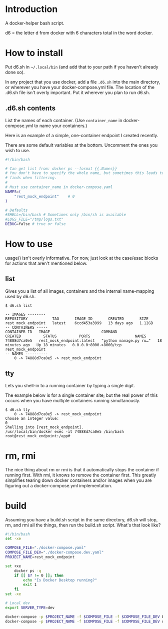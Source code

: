 # Introduction

A docker-helper bash script.

d6 = the letter d from docker with 6 characters total in the word docker.

# How to install

Put d6.sh in `~/.local/bin` (and add that to your path if you haven't already done so).

In any project that you use docker, add a file `.d6.sh` into the main directory, or wherever you have your docker-compose.yml file. The location of the .d6.sh file isn't overly important. Put it wherever you plan to run d6.sh. 

## .d6.sh contents

List the names of each container. (Use `container_name` in docker-compose.yml to name your containers.)

Here is an example of a simple, one-container endpoint I created recently.

There are some default variables at the bottom. Uncomment the ones you wish to use.

```bash
#!/bin/bash

# Can get list from: docker ps --format {{.Names}}
# You don't have to specify the whole name, but sometimes this leads to duplicate
# finds when filtering.
#
# Must use container_name in docker-compose.yaml
NAMES=(
	"rest_mock_endpoint" 	# 0
)

# Defaults
#SHELL=/bin/bash # Sometimes only /bin/sh is available
#LOGS_FILE="/tmp/logs.txt"
DEBUG=false # true or false
```

# How to use

usage() isn't overly informative. For now, just look at the case/esac blocks for actions that aren't mentioned below.

## list

Gives you a list of all images, containers and the internal name-mapping used by d6.sh.

```
$ d6.sh list

-- IMAGES --------
REPOSITORY           TAG       IMAGE ID       CREATED       SIZE
rest_mock_endpoint   latest    6ccd453a3999   13 days ago   1.12GB
-- CONTAINERS -----
CONTAINER ID   IMAGE                       COMMAND                  CREATED          STATUS          PORTS                    NAMES
74888d7ca0e5   rest_mock_endpoint:latest   "python manage.py ru…"   18 minutes ago   Up 18 minutes   0.0.0.0:8000->8000/tcp   rest_mock_endpoint
-- NAMES ----------
	0 -> 74888d7ca0e5 -> rest_mock_endpoint
```

## tty

Lets you shell-in to a running container by typing a single digit.

The example below is for a single container site; but the real power of this occurs when you have multiple containers running simultanously.

```
$ d6.sh tty
	0 -> 74888d7ca0e5 -> rest_mock_endpoint
Choose an integer value:
0
Shelling into [rest_mock_endpoint].
/usr/local/bin/docker exec -it 74888d7ca0e5 /bin/bash
root@rest_mock_endpoint:/app#
```

# rm, rmi

The nice thing about rm or rmi is that it automatically stops the container if running first. With rmi, it knows to remove the container first. This greatly simplifies tearing down docker containers and/or images when you are figuring out a docker-compose.yml implementation.

# build

Assuming you have a build.sh script in the same directory, d6.sh will stop, rm, and rmi all the things, then run the build.sh script. What's that look like?

```bash
#!/bin/bash
set -xe

COMPOSE_FILE="./docker-compose.yaml"
COMPOSE_FILE_DEV="./docker-compose.dev.yaml"
PROJECT_NAME=rest_mock_endpoint

set +xe
	docker ps -q
	if [[ $? != 0 ]]; then
		echo "Is Docker Desktop running?"
		exit 1
	fi
set -xe

# Local dev
export SERVER_TYPE=dev

docker-compose -p $PROJECT_NAME -f $COMPOSE_FILE -f $COMPOSE_FILE_DEV build
docker-compose -p $PROJECT_NAME -f $COMPOSE_FILE -f $COMPOSE_FILE_DEV up --detach
```